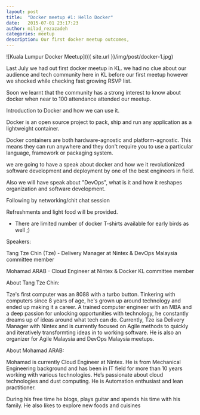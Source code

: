 ```yaml
---
layout: post
title:  "Docker meetup #1: Hello Docker"
date:   2015-07-01 23:17:23
author: milad_rezazadeh
categories: meetup
description: Our first docker meetup outcomes,
---
```

![Kuala Lumpur Docker Meetup]({{ site.url }}/img/post/docker-1.jpg)

Last July we had out first docker meetup in KL. we had no clue about our audience and tech community here in KL before our first meetup however we shocked while checking fast growing RSVP list.

Soon we learnt that the community has a strong interest to know about docker when near to 100 attendance attended our meetup.

Introduction to Docker and how we can use it. 

Docker is an open source project to pack, ship and run any application as a lightweight container.

Docker containers are both hardware-agnostic and platform-agnostic. This means they can run anywhere and they don't require you to use a particular language, framework or packaging system.

we are going to have a speak about docker and how we it revolutionized software development and deployment by one of the best engineers in field. 

Also we will have speak about "DevOps", what is it and how it reshapes organization and software development. 

Following by networking/chit chat session 

Refreshments and light food will be provided.

* There are limited number of docker T-shirts available for early birds as well ;)

Speakers:

Tang Tze Chin (Tze) - Delivery Manager at Nintex & DevOps Malaysia committee member 

Mohamad ARAB - Cloud Engineer at Nintex & Docker KL committee member


About Tang Tze Chin:

Tze's first computer was an 8088 with a turbo button. Tinkering with computers since 8 years of age, he's grown up around technology and ended up making it a career. A trained computer engineer with an MBA and a deep passion for unlocking opportunities with technology, he constantly dreams up of ideas around what tech can do. Currently, Tze isa Delivery Manager with Nintex and is currently focused on Agile methods to quickly and iteratively transformting ideas in to working software. He is also an organizer for Agile Malaysia and DevOps Malaysia meetups. 


About Mohamad ARAB: 

Mohamad is currently Cloud Engineer at Nintex. He is from Mechanical Engineering background and has been in IT field for more than 10 years working with various technologies. He’s passionate about cloud technologies and dust computing. He is Automation enthusiast and lean practitioner.

During his free time he blogs, plays guitar and spends his time with his family. He also likes to explore new foods and cuisines
